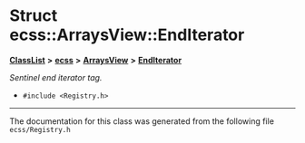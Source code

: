 

# Struct ecss::ArraysView::EndIterator



[**ClassList**](annotated.md) **>** [**ecss**](namespaceecss.md) **>** [**ArraysView**](classecss_1_1ArraysView.md) **>** [**EndIterator**](structecss_1_1ArraysView_1_1EndIterator.md)



_Sentinel end iterator tag._ 

* `#include <Registry.h>`


































































------------------------------
The documentation for this class was generated from the following file `ecss/Registry.h`

